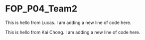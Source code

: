 # FOP\_P04\_Team2

This is hello from Lucas. I am adding a new line of
code here.



This is hello from Kai Chong. I am adding a new line of
code here. 

